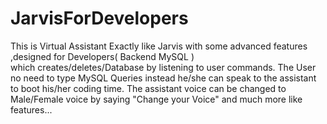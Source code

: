 # JarvisForDevelopers
This is Virtual Assistant Exactly like Jarvis with some advanced features ,designed for Developers( Backend MySQL )  
which creates/deletes/Database by listening to user commands. 
The User no need to type MySQL Queries instead he/she can speak to the assistant to boot his/her  coding time. 
The assistant voice can be changed to Male/Female voice by saying "Change your Voice" and much more like features...
